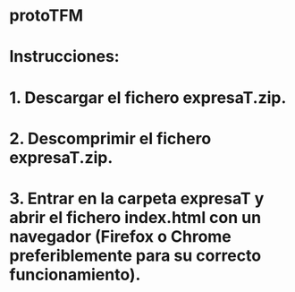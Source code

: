 # protoTFM
# Instrucciones:
# 1. Descargar el fichero expresaT.zip.
# 2. Descomprimir el fichero expresaT.zip.
# 3. Entrar en la carpeta expresaT y abrir el fichero index.html con un navegador (Firefox o Chrome preferiblemente para su correcto funcionamiento).

